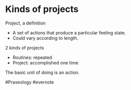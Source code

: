 # Kinds of projects

Project, a definition

- A set of actions that produce a particular feeling state.
- Could vary according to length.

2 kinds of projects

- Routines: repeated
- Project: accomplished one time

The basic unit of doing is an action.

\#Praxeology #evernote

